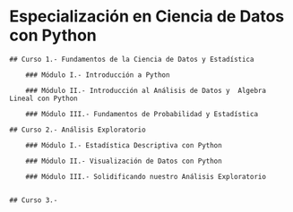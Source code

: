 # Especialización en Ciencia de Datos con Python
 
	## Curso 1.- Fundamentos de la Ciencia de Datos y Estadística

		### Módulo I.- Introducción a Python

		### Módulo II.- Introducción al Análisis de Datos y  Algebra Lineal con Python

		### Módulo III.- Fundamentos de Probabilidad y Estadística

	## Curso 2.- Análisis Exploratorio
	
		### Módulo I.- Estadística Descriptiva con Python
		
		### Módulo II.- Visualización de Datos con Python
		
		### Módulo III.- Solidificando nuestro Análisis Exploratorio


	## Curso 3.- 
		









